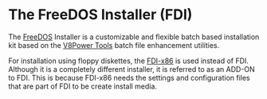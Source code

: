 # The FreeDOS Installer (FDI)

The [FreeDOS](http://freedos.org) Installer is a customizable and flexible
batch based installation kit based on the
[V8Power Tools](http://up.lod.bz/V8Power) batch file enhancement utilities.


For installation using floppy diskettes, the
[FDI-x86](https://github.com/shidel/FDI-x86) is used instead of FDI. Although
it is a completely different installer, it is referred to as an ADD-ON to FDI.
This is because FDI-x86 needs the settings and configuration files that are
part of FDI to be create install media.
